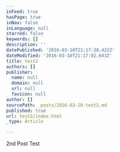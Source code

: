 ```yaml
---
inFeed: true
hasPage: true
inNav: false
inLanguage: null
starred: false
keywords: []
description: ''
datePublished: '2016-03-10T21:17:28.422Z'
dateModified: '2016-03-10T21:17:02.643Z'
title: test2
authors: []
publisher:
  name: null
  domain: null
  url: null
  favicon: null
author: []
sourcePath: _posts/2016-03-10-test2.md
published: true
url: test2/index.html
_type: Article

---
```

2nd Post Test